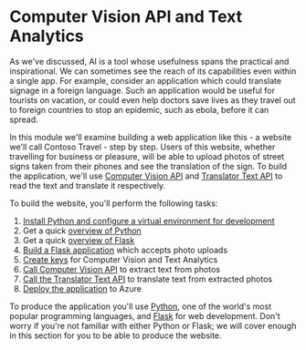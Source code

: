 # Computer Vision API and Text Analytics

As we've discussed, AI is a tool whose usefulness spans the practical and inspirational. We can sometimes see the reach of its capabilities even within a single app. For example, consider an application which could translate signage in a foreign language. Such an application would be useful for tourists on vacation, or could even help doctors save lives as they travel out to foreign countries to stop an epidemic, such as ebola, before it can spread.

In this module we'll examine building a web application like this - a website we'll call Contoso Travel - step by step. Users of this website, whether travelling for business or pleasure, will be able to upload photos of street signs taken from their phones and see the translation of the sign. To build the application, we'll use [Computer Vision API](https://azure.microsoft.com/services/cognitive-services/computer-vision/) and [Translator Text API](https://azure.microsoft.com/services/cognitive-services/translator-text-api/) to read the text and translate it respectively.

To build the website, you'll perform the following tasks:

1. [Install Python and configure a virtual environment for development](./computer-vision-text-analytics/installation.md)
2. Get a quick [overview of Python](./computer-vision-text-analytics/python.md)
3. Get a quick [overview of Flask](./computer-vision-text-analytics/flask.md)
4. [Build a Flask application](./computer-vision-text-analytics/site-creation.md) which accepts photo uploads
5. [Create keys](./computer-vision-text-analytics/create-azure-resources.md) for Computer Vision and Text Analytics
6. [Call Computer Vision API](./computer-vision-text-analytics/computer-vision.md) to extract text from photos
7. [Call the Translator Text API](./computer-vision-text-analytics/text-analytics.md) to translate text from extracted photos
8. [Deploy the application](./computer-vision-text-analytics/deploy.md) to Azure

To produce the application you'll use [Python](https://python.org), one of the world's most popular programming languages, and [Flask](http://flask.pocoo.org/) for web development. Don't worry if you're not familiar with either Python or Flask; we will cover enough in this section for you to be able to produce the website.

